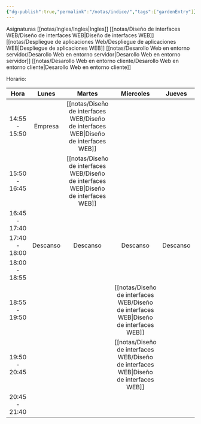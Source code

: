 ```yaml
---
{"dg-publish":true,"permalink":"/notas/indice/","tags":["gardenEntry"]}
---
```


Asignaturas
[[notas/Ingles/Ingles\|Ingles]]
[[notas/Diseño de interfaces WEB/Diseño de interfaces WEB\|Diseño de interfaces WEB]]
[[notas/Despliegue de aplicaciones Web/Despliegue de aplicaciones WEB\|Despliegue de aplicaciones WEB]]
[[notas/Desarollo Web en entorno servidor/Desarollo Web en entorno servidor\|Desarollo Web en entorno servidor]]
[[notas/Desarollo Web en entorno cliente/Desarollo Web en entorno cliente\|Desarollo Web en entorno cliente]]

Horario:

|     Hora      |  Lunes   |            Martes            |          Miercoles           |  Jueves  |           Viernes            |
| :-----------: | :------: | :--------------------------: | :--------------------------: | :------: | :--------------------------: |
| 14:55 - 15:50 | Empresa  | [[notas/Diseño de interfaces WEB/Diseño de interfaces WEB\|Diseño de interfaces WEB]] |                              |          |                              |
| 15:50 - 16:45 |          | [[notas/Diseño de interfaces WEB/Diseño de interfaces WEB\|Diseño de interfaces WEB]] |                              |          |                              |
| 16:45 - 17:40 |          |                              |                              |          |                              |
| 17:40 - 18:00 | Descanso |           Descanso           |           Descanso           | Descanso |           Descanso           |
| 18:00 - 18:55 |          |                              |                              |          |                              |
| 18:55 - 19:50 |          |                              | [[notas/Diseño de interfaces WEB/Diseño de interfaces WEB\|Diseño de interfaces WEB]] |          | [[notas/Diseño de interfaces WEB/Diseño de interfaces WEB\|Diseño de interfaces WEB]] |
| 19:50 - 20:45 |          |                              | [[notas/Diseño de interfaces WEB/Diseño de interfaces WEB\|Diseño de interfaces WEB]] |          | [[notas/Diseño de interfaces WEB/Diseño de interfaces WEB\|Diseño de interfaces WEB]] |
| 20:45 - 21:40 |          |                              |                              |          |                              |
